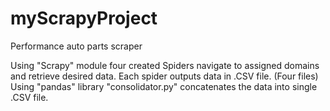 # myScrapyProject
Performance auto parts scraper

Using "Scrapy" module four created Spiders navigate to assigned domains and retrieve desired data. 
Each spider outputs data in .CSV file. (Four files)
Using "pandas" library "consolidator.py" concatenates the data into single .CSV file.

